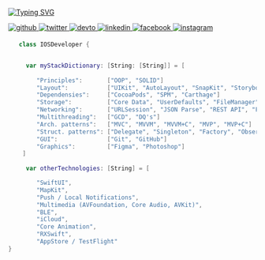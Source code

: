 
[![Typing SVG](https://readme-typing-svg.herokuapp.com/?color=00bfbf&size=40&center=true&vCenter=true&width=1000&lines=Hello!+My+name+is+Edward;Be+Welcome!+:%29)](https://git.io/typing-svg)

<a href="https://github.com/kheladzedev" target="_blank">
<img src=https://img.shields.io/badge/github-%2324292e.svg?&style=for-the-badge&logo=github&logoColor=white alt=github style="margin-bottom: 5px;" />
</a>
<a href="https://twitter.com/kheladzedev" target="_blank">
<img src=https://img.shields.io/badge/twitter-%2300acee.svg?&style=for-the-badge&logo=twitter&logoColor=white alt=twitter style="margin-bottom: 5px;" />
</a>
<a href="https://dev.to/kheladzedev" target="_blank">
<img src=https://img.shields.io/badge/dev.to-%2308090A.svg?&style=for-the-badge&logo=dev.to&logoColor=white alt=devto style="margin-bottom: 5px;" />
</a>
<a href="https://linkedin.com/in/kheladzedev" target="_blank">
<img src=https://img.shields.io/badge/linkedin-%231E77B5.svg?&style=for-the-badge&logo=linkedin&logoColor=white alt=linkedin style="margin-bottom: 5px;" />
</a>
<a href="https://www.facebook.com/kheladzedev" target="_blank">
<img src=https://img.shields.io/badge/facebook-%232E87FB.svg?&style=for-the-badge&logo=facebook&logoColor=white alt=facebook style="margin-bottom: 5px;" />
</a>
<a href="https://instagram.com/kheladzedev" target="_blank">
<img src=https://img.shields.io/badge/instagram-%23000000.svg?&style=for-the-badge&logo=instagram&logoColor=white alt=instagram style="margin-bottom: 5px;" />
</a>  

```swift
   class IOSDeveloper {


     var myStackDictionary: [String: [String]] = [
        
        "Principles":       ["OOP", "SOLID"]
        "Layout":           ["UIKit", "AutoLayout", "SnapKit", "Storyboard"]
        "Dependensies":     ["CocoaPods", "SPM", "Carthage"]
        "Storage":          ["Core Data", "UserDefaults", "FileManager", "Realm"]
        "Networking":       ["URLSession", "JSON Parse", "REST API", "Firebase"]
        "Multithreading":   ["GCD", "DQ's"]
        "Arch. patterns":   ["MVC", "MVVM", "MVVM+C", "MVP", "MVP+C"]
        "Struct. patterns": ["Delegate", "Singleton", "Factory", "Observer", "Facade"]
        "GUI":              ["Git", "GitHub"]
        "Graphics":         ["Figma", "Photoshop"]
    ]
    
     var otherTechnologies: [String] = [

        "SwiftUI",
        "MapKit",
        "Push / Local Notifications",
        "Multimedia (AVFoundation, Core Audio, AVKit)",
        "BLE",
        "iCloud",
        "Core Animation",
        "RXSwift",
        "AppStore / TestFlight"
}
